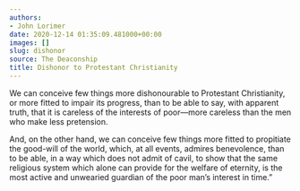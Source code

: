 ```yaml
---
authors:
- John Lorimer
date: 2020-12-14 01:35:09.481000+00:00
images: []
slug: dishonor
source: The Deaconship
title: Dishonor to Protestant Christianity
---
```


We can conceive few things more dishonourable to Protestant Christianity, or more fitted to impair its progress, than to be able to say, with apparent truth, that it is careless of the interests of poor—more careless than the men who make less pretension.

And, on the other hand, we can conceive few things more fitted to propitiate the good-will of the world, which, at all events, admires benevolence, than to be able, in a way which does not admit of cavil, to show that the same religious system which alone can provide for the welfare of eternity, is the most active and unwearied guardian of the poor man’s interest in time.”